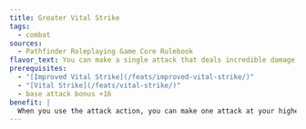 ```yaml
---
title: Greater Vital Strike
tags:
  - combat
sources:
  - Pathfinder Roleplaying Game Core Rulebook
flavor_text: You can make a single attack that deals incredible damage.
prerequisites:
  - "[Improved Vital Strike](/feats/improved-vital-strike/)"
  - "[Vital Strike](/feats/vital-strike/)"
  - base attack bonus +16
benefit: |
  When you use the attack action, you can make one attack at your highest base attack bonus that deals additional damage. Roll the weapon's damage dice for the attack four times and add the results together before adding bonuses from Strength, weapon abilities (such as *flaming*), precision based damage, and other damage bonuses. These extra weapon damage dice are not multiplied on a critical hit, but are added to the total.
---
```


